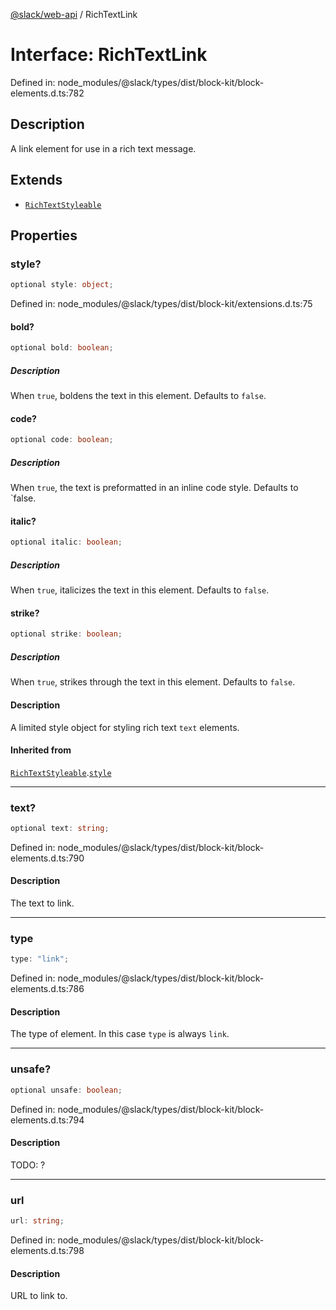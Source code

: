 [@slack/web-api](../index.md) / RichTextLink

# Interface: RichTextLink

Defined in: node\_modules/@slack/types/dist/block-kit/block-elements.d.ts:782

## Description

A link element for use in a rich text message.

## Extends

- [`RichTextStyleable`](RichTextStyleable.md)

## Properties

### style?

```ts
optional style: object;
```

Defined in: node\_modules/@slack/types/dist/block-kit/extensions.d.ts:75

#### bold?

```ts
optional bold: boolean;
```

##### Description

When `true`, boldens the text in this element. Defaults to `false`.

#### code?

```ts
optional code: boolean;
```

##### Description

When `true`, the text is preformatted in an inline code style. Defaults to `false.

#### italic?

```ts
optional italic: boolean;
```

##### Description

When `true`, italicizes the text in this element. Defaults to `false`.

#### strike?

```ts
optional strike: boolean;
```

##### Description

When `true`, strikes through the text in this element. Defaults to `false`.

#### Description

A limited style object for styling rich text `text` elements.

#### Inherited from

[`RichTextStyleable`](RichTextStyleable.md).[`style`](RichTextStyleable.md#style)

***

### text?

```ts
optional text: string;
```

Defined in: node\_modules/@slack/types/dist/block-kit/block-elements.d.ts:790

#### Description

The text to link.

***

### type

```ts
type: "link";
```

Defined in: node\_modules/@slack/types/dist/block-kit/block-elements.d.ts:786

#### Description

The type of element. In this case `type` is always `link`.

***

### unsafe?

```ts
optional unsafe: boolean;
```

Defined in: node\_modules/@slack/types/dist/block-kit/block-elements.d.ts:794

#### Description

TODO: ?

***

### url

```ts
url: string;
```

Defined in: node\_modules/@slack/types/dist/block-kit/block-elements.d.ts:798

#### Description

URL to link to.
